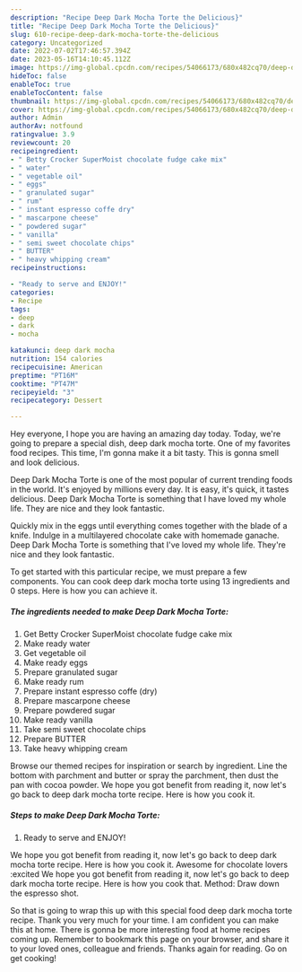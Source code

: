 ```yaml
---
description: "Recipe Deep Dark Mocha Torte the Delicious}"
title: "Recipe Deep Dark Mocha Torte the Delicious}"
slug: 610-recipe-deep-dark-mocha-torte-the-delicious
category: Uncategorized
date: 2022-07-02T17:46:57.394Z
date: 2023-05-16T14:10:45.112Z
image: https://img-global.cpcdn.com/recipes/54066173/680x482cq70/deep-dark-mocha-torte-recipe-main-photo.jpg
hideToc: false
enableToc: true
enableTocContent: false
thumbnail: https://img-global.cpcdn.com/recipes/54066173/680x482cq70/deep-dark-mocha-torte-recipe-main-photo.jpg
cover: https://img-global.cpcdn.com/recipes/54066173/680x482cq70/deep-dark-mocha-torte-recipe-main-photo.jpg
author: Admin
authorAv: notfound
ratingvalue: 3.9
reviewcount: 20
recipeingredient:
- " Betty Crocker SuperMoist chocolate fudge cake mix"
- " water"
- " vegetable oil"
- " eggs"
- " granulated sugar"
- " rum"
- " instant espresso coffe dry"
- " mascarpone cheese"
- " powdered sugar"
- " vanilla"
- " semi sweet chocolate chips"
- " BUTTER"
- " heavy whipping cream"
recipeinstructions:

- "Ready to serve and ENJOY!"
categories:
- Recipe
tags:
- deep
- dark
- mocha

katakunci: deep dark mocha 
nutrition: 154 calories
recipecuisine: American
preptime: "PT16M"
cooktime: "PT47M"
recipeyield: "3"
recipecategory: Dessert

---
```



Hey everyone, I hope you are having an amazing day today. Today, we're going to prepare a special dish, deep dark mocha torte. One of my favorites food recipes. This time, I'm gonna make it a bit tasty. This is gonna smell and look delicious.

Deep Dark Mocha Torte is one of the most popular of current trending foods in the world. It's enjoyed by millions every day. It is easy, it's quick, it tastes delicious. Deep Dark Mocha Torte is something that I have loved my whole life. They are nice and they look fantastic.

Quickly mix in the eggs until everything comes together with the blade of a knife. Indulge in a multilayered chocolate cake with homemade ganache. Deep Dark Mocha Torte is something that I&#39;ve loved my whole life. They&#39;re nice and they look fantastic.


To get started with this particular recipe, we must prepare a few components. You can cook deep dark mocha torte using 13 ingredients and 0 steps. Here is how you can achieve it.

<!--inarticleads1-->

##### The ingredients needed to make Deep Dark Mocha Torte:

1. Get  Betty Crocker SuperMoist chocolate fudge cake mix
1. Make ready  water
1. Get  vegetable oil
1. Make ready  eggs
1. Prepare  granulated sugar
1. Make ready  rum
1. Prepare  instant espresso coffe (dry)
1. Prepare  mascarpone cheese
1. Prepare  powdered sugar
1. Make ready  vanilla
1. Take  semi sweet chocolate chips
1. Prepare  BUTTER
1. Take  heavy whipping cream


Browse our themed recipes for inspiration or search by ingredient. Line the bottom with parchment and butter or spray the parchment, then dust the pan with cocoa powder. We hope you got benefit from reading it, now let&#39;s go back to deep dark mocha torte recipe. Here is how you cook it. 

<!--inarticleads2-->

##### Steps to make Deep Dark Mocha Torte:


1. Ready to serve and ENJOY!

We hope you got benefit from reading it, now let&#39;s go back to deep dark mocha torte recipe. Here is how you cook it. Awesome for chocolate lovers :excited We hope you got benefit from reading it, now let&#39;s go back to deep dark mocha torte recipe. Here is how you cook that. Method: Draw down the espresso shot. 

So that is going to wrap this up with this special food deep dark mocha torte recipe. Thank you very much for your time. I am confident you can make this at home. There is gonna be more interesting food at home recipes coming up. Remember to bookmark this page on your browser, and share it to your loved ones, colleague and friends. Thanks again for reading. Go on get cooking!

